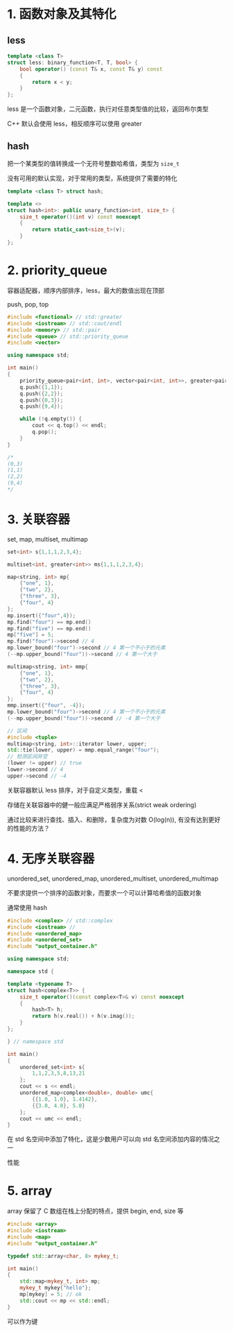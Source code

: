# 1. 函数对象及其特化

## less
```c++
template <class T>
struct less: binary_function<T, T, bool> {
    bool operator() (const T& x, const T& y) const
    {
        return x < y;
    }
};
```
less 是一个函数对象，二元函数，执行对任意类型值的比较，返回布尔类型

C++ 默认会使用 less，相反顺序可以使用 greater

## hash
把一个某类型的值转换成一个无符号整数哈希值，类型为 `size_t`

没有可用的默认实现，对于常用的类型，系统提供了需要的特化
```c++
template <class T> struct hash;

template <>
struct hash<int>: public unary_function<int, size_t> {
    size_t operator()(int v) const noexcept
    {
        return static_cast<size_t>(v);
    }
};
```

# 2. priority_queue
容器适配器，顺序内部排序，less，最大的数值出现在顶部

push, pop, top
```c++
#include <functional> // std::greater
#include <iostream> // std::cout/endl
#include <memory> // std::pair
#include <queue> // std::priority_queue
#include <vector>

using namespace std;

int main()
{
    priority_queue<pair<int, int>, vector<pair<int, int>>, greater<pair<int, int>>> q;
    q.push({1,1});
    q.push({2,2});
    q.push({0,3});
    q.push({9,4});

    while (!q.empty()) {
        cout << q.top() << endl;
        q.pop();
    }
}

/*
(0,3)
(1,1)
(2,2)
(9,4)
*/
```

# 3. 关联容器
set, map, multiset, multimap

```c++
set<int> s{1,1,1,2,3,4};

multiset<int, greater<int>> ms{1,1,1,2,3,4};

map<string, int> mp{
    {"one", 1},
    {"two", 2},
    {"three", 3},
    {"four", 4}
};
mp.insert({"four",4});
mp.find("four") == mp.end()
mp.find("five") == mp.end()
mp["five"] = 5;
mp.find("four")->second // 4
mp.lower_bound("four")->second // 4 第一个不小于的元素
(--mp.upper_bound("four"))->second // 4 第一个大于

multimap<string, int> mmp{
    {"one", 1},
    {"two", 2},
    {"three", 3},
    {"four", 4}
};
mmp.insert({"four", -4});
mp.lower_bound("four")->second // 4 第一个不小于的元素
(--mp.upper_bound("four"))->second // -4 第一个大于

// 区间
#include <tuple>
multimap<string, int>::iterator lower, upper;
std::tie(lower, upper) = mmp.equal_range("four");
// 检测区间非空
(lower != upper) // true
lower->second // 4
upper->second // -4
```
关联容器默认 less 排序，对于自定义类型，重载 <

存储在关联容器中的健一般应满足严格弱序关系(strict weak ordering)

通过比较来进行查找、插入、和删除，复杂度为对数 O(log(n)), 有没有达到更好的性能的方法？

# 4. 无序关联容器
unordered_set, unordered_map, unordered_multiset, unordered_multimap

不要求提供一个排序的函数对象，而要求一个可以计算哈希值的函数对象

通常使用 hash

```c++
#include <complex> // std::complex
#include <iostream> // 
#include <unordered_map>
#include <unordered_set>
#include "output_container.h"

using namespace std;

namespace std {

template <typename T>
struct hash<complex<T>> {
    size_t operator()(const complex<T>& v) const noexcept
    {
        hash<T> h;
        return h(v.real()) + h(v.imag());
    }
};

} // namespace std

int main()
{
    unordered_set<int> s{
        1,1,2,3,5,8,13,21
    };
    cout << s << endl;
    unordered_map<complex<double>, double> umc{
        {{1.0, 1.0}, 1.4142},
        {{3.0, 4.0}, 5.0}
    };
    cout << umc << endl;
}
```
在 std 名空间中添加了特化，这是少数用户可以向 std 名空间添加内容的情况之一

性能

# 5. array
array 保留了 C 数组在栈上分配的特点，提供 begin, end, size 等
```c++
#include <array>
#include <iostream>
#include <map>
#include "output_container.h"

typedef std::array<char, 8> mykey_t;

int main()
{
    std::map<mykey_t, int> mp;
    mykey_t mykey{"hello"};
    mp[mykey] = 5; // ok
    std::cout << mp << std::endl;
}
```
可以作为键
